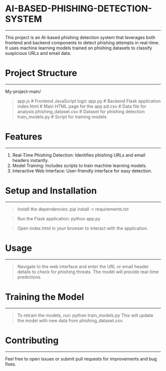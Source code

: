 # AI-BASED-PHISHING-DETECTION-SYSTEM
____________________________________
This project is an AI-based phishing detection system that leverages both frontend and backend components to detect phishing attempts in real-time. It uses machine learning models trained on phishing datasets to classify suspicious URLs and email data.

# Project Structure
___________________
My-project-main/
> app.js                 # Frontend JavaScript logic
> app.py                 # Backend Flask application
> index.html             # Main HTML page for the app
> pd.csv                 # Data file for analysis
> phishing_dataset.csv   # Dataset for phishing detection
> train_models.py        # Script for training models

# Features
__________
1. Real-Time Phishing Detection: Identifies phishing URLs and email headers instantly.
2. Model Training: Includes scripts to train machine learning models.
3. Interactive Web Interface: User-friendly interface for easy detection.

# Setup and Installation
________________________
> Install the dependencies:
        pip install -r requirements.txt

> Run the Flask application:
        python app.py

> Open index.html in your browser to interact with the application.

# Usage
________
> Navigate to the web interface and enter the URL or email header details to check for phishing threats.
> The model will provide real-time predictions.

# Training the Model
____________________
> To retrain the models, run:
     python train_models.py
This will update the model with new data from phishing_dataset.csv.

# Contributing
_______________
Feel free to open issues or submit pull requests for improvements and bug fixes.
